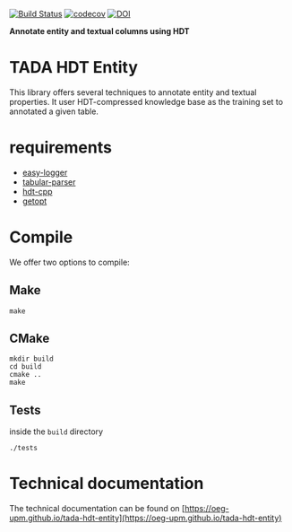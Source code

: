 [![Build Status](https://ahmad88me.semaphoreci.com/badges/tada-hdt-entity/branches/master.svg?style=shields&key=8f64e452-9983-4d20-85a4-94e1e74028aa)](https://ahmad88me.semaphoreci.com/projects/tada-hdt-entity)
[![codecov](https://codecov.io/gh/oeg-upm/tada-hdt-entity/branch/master/graph/badge.svg)](https://codecov.io/gh/oeg-upm/tada-hdt-entity)
[![DOI](https://zenodo.org/badge/DOI/10.5281/zenodo.3732626.svg)](https://doi.org/10.5281/zenodo.3732626)

**Annotate entity and textual columns using HDT**

# TADA HDT Entity

This library offers several techniques to annotate entity and textual properties. It user HDT-compressed knowledge base as the training set to annotated a given table. 


# requirements
* [easy-logger](https://github.com/ahmad88me/easy-logger)
* [tabular-parser](https://github.com/ahmad88me/tabular-parser)
* [hdt-cpp](https://github.com/rdfhdt/hdt-cpp)
* [getopt](https://github.com/ahmad88me/getoptpp)

# Compile
We offer two options to compile:

## Make
```
make
```
## CMake
```
mkdir build
cd build
cmake ..
make
```

## Tests
inside the `build` directory
```
./tests
```

# Technical documentation
The technical documentation can be found on [https://oeg-upm.github.io/tada-hdt-entity](https://oeg-upm.github.io/tada-hdt-entity)
